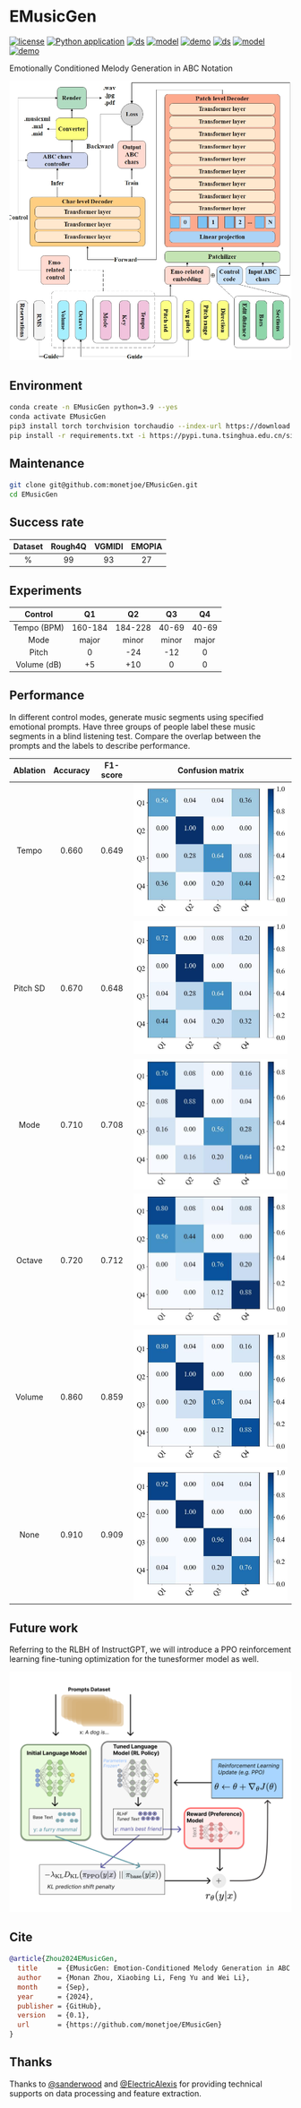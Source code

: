 # EMusicGen
[![license](https://img.shields.io/badge/License-LGPL-yellow.svg)](https://github.com/monetjoe/EMusicGen/blob/master/LICENSE)
[![Python application](https://github.com/monetjoe/EMusicGen/actions/workflows/python-app.yml/badge.svg?branch=main)](https://github.com/monetjoe/EMusicGen/actions/workflows/python-app.yml)
[![ds](https://img.shields.io/badge/ModelScope-Dataset-624aff.svg)](https://www.modelscope.cn/datasets/monetjoe/EMusicGen)
[![model](https://img.shields.io/badge/ModelScope-Model-624aff.svg)](https://www.modelscope.cn/models/monetjoe/EMusicGen)
[![demo](https://img.shields.io/badge/ModelScope-Demo-624aff.svg)](https://www.modelscope.cn/studios/monetjoe/EMusicGen)
[![ds](https://img.shields.io/badge/HuggingFace-Dataset-ffd21e.svg)](https://huggingface.co/datasets/monetjoe/EMusicGen)
[![model](https://img.shields.io/badge/HuggingFace-Model-ffd21e.svg)](https://huggingface.co/monetjoe/EMusicGen)
[![demo](https://img.shields.io/badge/HuggingFace-Demo-ffd21e.svg)](https://huggingface.co/spaces/monetjoe/EMusicGen)

Emotionally Conditioned Melody Generation in ABC Notation

![](./figs/model.jpg)

## Environment
```bash
conda create -n EMusicGen python=3.9 --yes
conda activate EMusicGen
pip3 install torch torchvision torchaudio --index-url https://download.pytorch.org/whl/cu118
pip install -r requirements.txt -i https://pypi.tuna.tsinghua.edu.cn/simple
```

## Maintenance
```bash
git clone git@github.com:monetjoe/EMusicGen.git
cd EMusicGen
```

## Success rate
| Dataset | Rough4Q | VGMIDI | EMOPIA |
| :-----: | :-----: | :----: | :----: |
|    %    |   99    |   93   |   27   |

## Experiments
|   Control   |   Q1    |   Q2    |  Q3   |  Q4   |
| :---------: | :-----: | :-----: | :---: | :---: |
| Tempo (BPM) | 160-184 | 184-228 | 40-69 | 40-69 |
|    Mode     |  major  |  minor  | minor | major |
|    Pitch    |    0    |   -24   |  -12  |   0   |
| Volume (dB) |   +5    |   +10   |   0   |   0   |

## Performance
In different control modes, generate music segments using specified emotional prompts. Have three groups of people label these music segments in a blind listening test. Compare the overlap between the prompts and the labels to describe performance.

| Ablation | Accuracy | F1-score |      Confusion matrix      |
| :------: | :------: | :------: | :------------------------: |
|  Tempo   |  0.660   |  0.649   | ![](./figs/mat-tempo.jpg)  |
| Pitch SD |  0.670   |  0.648   |  ![](./figs/mat-std.jpg)   |
|   Mode   |  0.710   |  0.708   |  ![](./figs/mat-mode.jpg)  |
|  Octave  |  0.720   |  0.712   | ![](./figs/mat-pitch.jpg)  |
|  Volume  |  0.860   |  0.859   | ![](./figs/mat-volume.jpg) |
|   None   |  0.910   |  0.909   |  ![](./figs/mat-none.jpg)  |

## Future work
Referring to the RLBH of InstructGPT, we will introduce a PPO reinforcement learning fine-tuning optimization for the tunesformer model as well.

![](./figs/ppo.png)

## Cite
```bibtex
@article{Zhou2024EMusicGen,
  title     = {EMusicGen: Emotion-Conditioned Melody Generation in ABC Notation},
  author    = {Monan Zhou, Xiaobing Li, Feng Yu and Wei Li},
  month     = {Sep},
  year      = {2024},
  publisher = {GitHub},
  version   = {0.1},
  url       = {https://github.com/monetjoe/EMusicGen}
}
```

## Thanks
Thanks to [@sanderwood](https://github.com/sanderwood) and [@ElectricAlexis](https://github.com/ElectricAlexis) for providing technical supports on data processing and feature extraction.